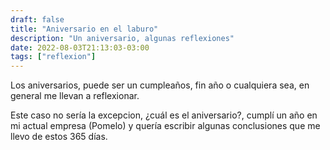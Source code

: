 ```yaml
---
draft: false
title: "Aniversario en el laburo"
description: "Un aniversario, algunas reflexiones"
date: 2022-08-03T21:13:03-03:00
tags: ["reflexion"]
---
```

Los aniversarios, puede ser un cumpleaños, fin año o cualquiera sea, en general me llevan a reflexionar.

Este caso no sería la excepcion, ¿cuál es el aniversario?, cumplí un año en mi actual empresa (Pomelo) y quería escribir
algunas conclusiones que me llevo de estos 365 días.


